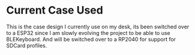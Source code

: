# Current Case Used
This is the case design I currently use on my desk, its been switched over to a ESP32 since I am slowly evolving the project to be able to use BLEKeyboard. And will be
switched over to a RP2040 for support for SDCard profiles.
